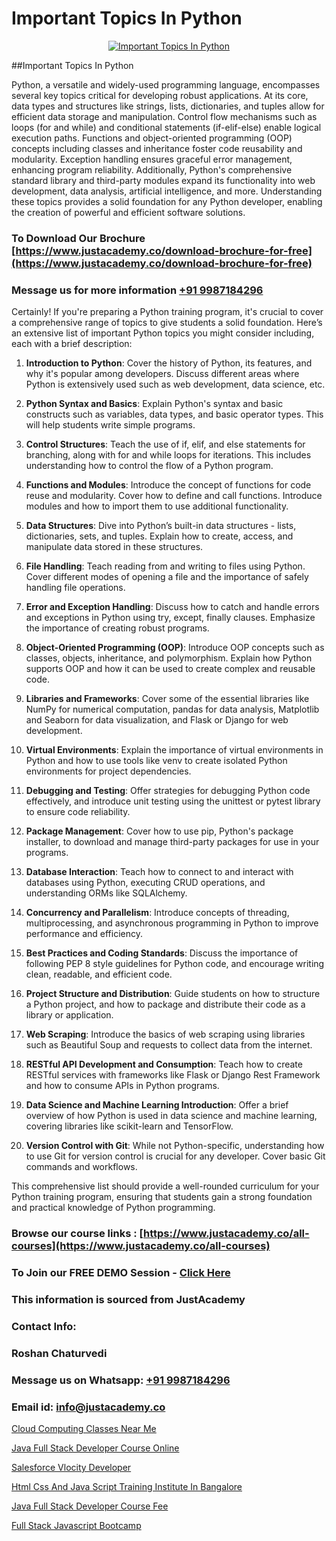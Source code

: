 # Important Topics In Python

<p align="center">
  <a href="https://justacademy.co/course-detail/python-training">
    <img src="https://justacademy.co/storage2/course_image/1709713400_course_image.webp" alt="Important Topics In Python">
  </a>
</p>
##Important Topics In Python

Python, a versatile and widely-used programming language, encompasses several key topics critical for developing robust applications. At its core, data types and structures like strings, lists, dictionaries, and tuples allow for efficient data storage and manipulation. Control flow mechanisms such as loops (for and while) and conditional statements (if-elif-else) enable logical execution paths. Functions and object-oriented programming (OOP) concepts including classes and inheritance foster code reusability and modularity. Exception handling ensures graceful error management, enhancing program reliability. Additionally, Python's comprehensive standard library and third-party modules expand its functionality into web development, data analysis, artificial intelligence, and more. Understanding these topics provides a solid foundation for any Python developer, enabling the creation of powerful and efficient software solutions.
### To Download Our Brochure [https://www.justacademy.co/download-brochure-for-free](https://www.justacademy.co/download-brochure-for-free)
### Message us for more information [+91 9987184296](https://api.whatsapp.com/send?phone=919987184296)
Certainly! If you're preparing a Python training program, it's crucial to cover a comprehensive range of topics to give students a solid foundation. Here’s an extensive list of important Python topics you might consider including, each with a brief description:

1) **Introduction to Python**: Cover the history of Python, its features, and why it's popular among developers. Discuss different areas where Python is extensively used such as web development, data science, etc.

2) **Python Syntax and Basics**: Explain Python's syntax and basic constructs such as variables, data types, and basic operator types. This will help students write simple programs.

3) **Control Structures**: Teach the use of if, elif, and else statements for branching, along with for and while loops for iterations. This includes understanding how to control the flow of a Python program.

4) **Functions and Modules**: Introduce the concept of functions for code reuse and modularity. Cover how to define and call functions. Introduce modules and how to import them to use additional functionality.

5) **Data Structures**: Dive into Python’s built-in data structures - lists, dictionaries, sets, and tuples. Explain how to create, access, and manipulate data stored in these structures.

6) **File Handling**: Teach reading from and writing to files using Python. Cover different modes of opening a file and the importance of safely handling file operations.

7) **Error and Exception Handling**: Discuss how to catch and handle errors and exceptions in Python using try, except, finally clauses. Emphasize the importance of creating robust programs.

8) **Object-Oriented Programming (OOP)**: Introduce OOP concepts such as classes, objects, inheritance, and polymorphism. Explain how Python supports OOP and how it can be used to create complex and reusable code.

9) **Libraries and Frameworks**: Cover some of the essential libraries like NumPy for numerical computation, pandas for data analysis, Matplotlib and Seaborn for data visualization, and Flask or Django for web development.

10) **Virtual Environments**: Explain the importance of virtual environments in Python and how to use tools like venv to create isolated Python environments for project dependencies.

11) **Debugging and Testing**: Offer strategies for debugging Python code effectively, and introduce unit testing using the unittest or pytest library to ensure code reliability.

12) **Package Management**: Cover how to use pip, Python's package installer, to download and manage third-party packages for use in your programs.

13) **Database Interaction**: Teach how to connect to and interact with databases using Python, executing CRUD operations, and understanding ORMs like SQLAlchemy.

14) **Concurrency and Parallelism**: Introduce concepts of threading, multiprocessing, and asynchronous programming in Python to improve performance and efficiency.

15) **Best Practices and Coding Standards**: Discuss the importance of following PEP 8 style guidelines for Python code, and encourage writing clean, readable, and efficient code.

16) **Project Structure and Distribution**: Guide students on how to structure a Python project, and how to package and distribute their code as a library or application.

17) **Web Scraping**: Introduce the basics of web scraping using libraries such as Beautiful Soup and requests to collect data from the internet.

18) **RESTful API Development and Consumption**: Teach how to create RESTful services with frameworks like Flask or Django Rest Framework and how to consume APIs in Python programs.

19) **Data Science and Machine Learning Introduction**: Offer a brief overview of how Python is used in data science and machine learning, covering libraries like scikit-learn and TensorFlow.

20) **Version Control with Git**: While not Python-specific, understanding how to use Git for version control is crucial for any developer. Cover basic Git commands and workflows.

This comprehensive list should provide a well-rounded curriculum for your Python training program, ensuring that students gain a strong foundation and practical knowledge of Python programming.

### Browse our course links : [https://www.justacademy.co/all-courses](https://www.justacademy.co/all-courses) 
### To Join our FREE DEMO Session - [Click Here](https://www.justacademy.co/register-for-course-demo)


### This information is sourced from JustAcademy
### Contact Info:
### Roshan Chaturvedi
### Message us on Whatsapp: [+91 9987184296](https://api.whatsapp.com/send?phone=919987184296)
### Email id: [info@justacademy.co](mailto:info@justacademy.co)
                
[Cloud Computing Classes Near Me](https://www.linkedin.com/pulse/cloud-computing-classes-near-me-justacademy-delhi-lha2c?trackingId=suIo9Gqq6lvhk9POhJnlTQ%3D%3D&lipi=urn%3Ali%3Apage%3Ad_flagship3_company_admin%3BCQZL415sSKua%2B2WOwIB%2Fog%3D%3D)

[Java Full Stack Developer Course Online](https://www.linkedin.com/pulse/java-full-stack-developer-course-online-justacademy-berlin-7dw0c/)

[Salesforce Vlocity Developer](https://medium.com/@prempja40/salesforce-vlocity-developer-92b5c8df2f42)

[Html Css And Java Script Training Institute In Bangalore](https://medium.com/@kumarishimmi99/html-css-and-java-script-training-institute-in-bangalore-93833d8e3d3f)

[Java Full Stack Developer Course Fee](https://justacademyin.github.io/justacademy/java-full-stack-developer-course-fee)

[Full Stack Javascript Bootcamp](https://justacademyin.github.io/justacademy/full-stack-javascript-bootcamp)

